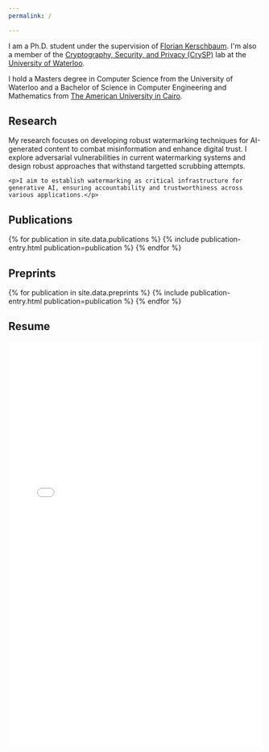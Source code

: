 ```yaml
---
permalink: /

---
```


<div class="intro-section">
  <p>I am a Ph.D. student under the supervision of <a href="https://cs.uwaterloo.ca/~fkerschb/" target="_blank">Florian Kerschbaum</a>. I'm also a member of the <a href="https://crysp.uwaterloo.ca" target="_blank">Cryptography, Security, and Privacy (CrySP)</a> lab at the <a href="https://uwaterloo.ca" target="_blank">University of Waterloo</a>.</p>

  <p>I hold a Masters degree in Computer Science from the University of Waterloo and a Bachelor of Science in Computer Engineering and Mathematics from <a href="https://www.aucegypt.edu" target="_blank">The American University in Cairo</a>.</p>
</div>

## <span class="section-header">Research</span>

<div class="section-content">
  <div class="research-summary">
    <p>My research focuses on developing robust watermarking techniques for AI-generated content to combat misinformation and enhance digital trust. I explore adversarial vulnerabilities in current watermarking systems and design robust approaches that withstand targetted scrubbing attempts.</p>
    
    <p>I aim to establish watermarking as critical infrastructure for generative AI, ensuring accountability and trustworthiness across various applications.</p>
  </div>
</div>

## <span class="section-header">Publications</span>

<div class="section-content">
  {% for publication in site.data.publications %}
    {% include publication-entry.html publication=publication %}
  {% endfor %}
</div>

## <span class="section-header">Preprints</span>

<div class="section-content">
  {% for publication in site.data.preprints %}
    {% include publication-entry.html publication=publication %}
  {% endfor %}
</div>

## <span class="section-header">Resume</span>

<div class="section-content">
  <div class="pdf-container">
    <iframe src="{{ site.baseurl }}/assets/resume.pdf" width="100%" height="800px" style="border: none;">
        This browser does not support PDFs. Please download the PDF to view it:
        <a href="{{ site.baseurl }}/assets/resume.pdf" class="paper-link">Download PDF</a>.
    </iframe>
  </div>
</div>
